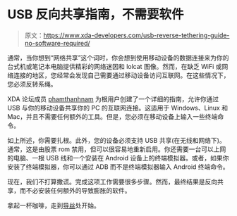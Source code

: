 # USB 反向共享指南，不需要软件

> 原文：<https://www.xda-developers.com/usb-reverse-tethering-guide-no-software-required/>

通常，当你想到“网络共享”这个词时，你会想到使用移动设备的数据连接来为你的台式机或笔记本电脑提供精彩的网络迷因和 lolcat 图像。然而，在缺乏 WiFi 或网络连接的地区，您经常会发现自己需要通过移动设备访问互联网。在这些情况下，您必须反转系绳。

XDA 论坛成员 [phamthanhnam](http://forum.xda-developers.com/member.php?u=5273317) 为根用户创建了一个详细的指南，允许你通过 USB 与你的移动设备共享你的 PC 的互联网连接。这适用于 Windows、Linux 和 Mac，并且不需要任何额外的工具。但是，您必须在移动设备上输入一些终端命令。

如上所述，你需要扎根。此外，您的设备必须支持 USB 共享(在无线和网络下)。通常，这是由股票 rom 禁用，但可以很容易地重新启用。你还需要一台可以上网的电脑、一根 USB 线和一个安装在 Android 设备上的终端模拟器。或者，如果你安装了终端模拟器，你可以通过 ADB 而不是终端模拟器输入 Android 终端命令。

现在，我们不打算撒谎。完成这项工作需要很多步骤。然而，最终结果是反向共享，而不必安装任何额外的导致膨胀的软件。

拿起一杯咖啡，走到[导丝](http://forum.xda-developers.com/showthread.php?t=2287494)处开始。
